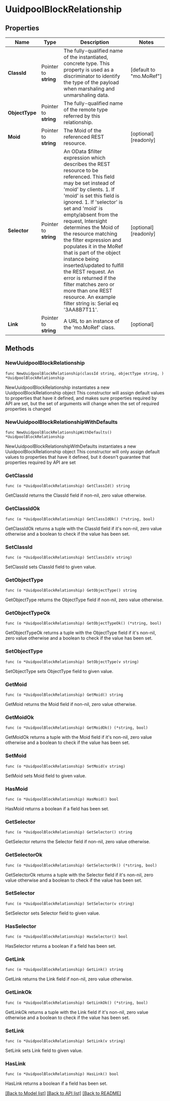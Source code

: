 # UuidpoolBlockRelationship

## Properties

Name | Type | Description | Notes
------------ | ------------- | ------------- | -------------
**ClassId** | Pointer to **string** | The fully-qualified name of the instantiated, concrete type. This property is used as a discriminator to identify the type of the payload when marshaling and unmarshaling data. | [default to "mo.MoRef"]
**ObjectType** | Pointer to **string** | The fully-qualified name of the remote type referred by this relationship. | 
**Moid** | Pointer to **string** | The Moid of the referenced REST resource. | [optional] [readonly] 
**Selector** | Pointer to **string** | An OData $filter expression which describes the REST resource to be referenced. This field may be set instead of &#39;moid&#39; by clients. 1. If &#39;moid&#39; is set this field is ignored. 1. If &#39;selector&#39; is set and &#39;moid&#39; is empty/absent from the request, Intersight determines the Moid of the resource matching the filter expression and populates it in the MoRef that is part of the object instance being inserted/updated to fulfill the REST request. An error is returned if the filter matches zero or more than one REST resource. An example filter string is: Serial eq &#39;3AA8B7T11&#39;. | [optional] [readonly] 
**Link** | Pointer to **string** | A URL to an instance of the &#39;mo.MoRef&#39; class. | [optional] 

## Methods

### NewUuidpoolBlockRelationship

`func NewUuidpoolBlockRelationship(classId string, objectType string, ) *UuidpoolBlockRelationship`

NewUuidpoolBlockRelationship instantiates a new UuidpoolBlockRelationship object
This constructor will assign default values to properties that have it defined,
and makes sure properties required by API are set, but the set of arguments
will change when the set of required properties is changed

### NewUuidpoolBlockRelationshipWithDefaults

`func NewUuidpoolBlockRelationshipWithDefaults() *UuidpoolBlockRelationship`

NewUuidpoolBlockRelationshipWithDefaults instantiates a new UuidpoolBlockRelationship object
This constructor will only assign default values to properties that have it defined,
but it doesn't guarantee that properties required by API are set

### GetClassId

`func (o *UuidpoolBlockRelationship) GetClassId() string`

GetClassId returns the ClassId field if non-nil, zero value otherwise.

### GetClassIdOk

`func (o *UuidpoolBlockRelationship) GetClassIdOk() (*string, bool)`

GetClassIdOk returns a tuple with the ClassId field if it's non-nil, zero value otherwise
and a boolean to check if the value has been set.

### SetClassId

`func (o *UuidpoolBlockRelationship) SetClassId(v string)`

SetClassId sets ClassId field to given value.


### GetObjectType

`func (o *UuidpoolBlockRelationship) GetObjectType() string`

GetObjectType returns the ObjectType field if non-nil, zero value otherwise.

### GetObjectTypeOk

`func (o *UuidpoolBlockRelationship) GetObjectTypeOk() (*string, bool)`

GetObjectTypeOk returns a tuple with the ObjectType field if it's non-nil, zero value otherwise
and a boolean to check if the value has been set.

### SetObjectType

`func (o *UuidpoolBlockRelationship) SetObjectType(v string)`

SetObjectType sets ObjectType field to given value.


### GetMoid

`func (o *UuidpoolBlockRelationship) GetMoid() string`

GetMoid returns the Moid field if non-nil, zero value otherwise.

### GetMoidOk

`func (o *UuidpoolBlockRelationship) GetMoidOk() (*string, bool)`

GetMoidOk returns a tuple with the Moid field if it's non-nil, zero value otherwise
and a boolean to check if the value has been set.

### SetMoid

`func (o *UuidpoolBlockRelationship) SetMoid(v string)`

SetMoid sets Moid field to given value.

### HasMoid

`func (o *UuidpoolBlockRelationship) HasMoid() bool`

HasMoid returns a boolean if a field has been set.

### GetSelector

`func (o *UuidpoolBlockRelationship) GetSelector() string`

GetSelector returns the Selector field if non-nil, zero value otherwise.

### GetSelectorOk

`func (o *UuidpoolBlockRelationship) GetSelectorOk() (*string, bool)`

GetSelectorOk returns a tuple with the Selector field if it's non-nil, zero value otherwise
and a boolean to check if the value has been set.

### SetSelector

`func (o *UuidpoolBlockRelationship) SetSelector(v string)`

SetSelector sets Selector field to given value.

### HasSelector

`func (o *UuidpoolBlockRelationship) HasSelector() bool`

HasSelector returns a boolean if a field has been set.

### GetLink

`func (o *UuidpoolBlockRelationship) GetLink() string`

GetLink returns the Link field if non-nil, zero value otherwise.

### GetLinkOk

`func (o *UuidpoolBlockRelationship) GetLinkOk() (*string, bool)`

GetLinkOk returns a tuple with the Link field if it's non-nil, zero value otherwise
and a boolean to check if the value has been set.

### SetLink

`func (o *UuidpoolBlockRelationship) SetLink(v string)`

SetLink sets Link field to given value.

### HasLink

`func (o *UuidpoolBlockRelationship) HasLink() bool`

HasLink returns a boolean if a field has been set.


[[Back to Model list]](../README.md#documentation-for-models) [[Back to API list]](../README.md#documentation-for-api-endpoints) [[Back to README]](../README.md)



